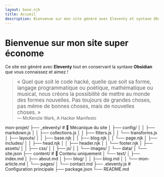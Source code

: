```yaml
---
layout: base.njk
title: Accueil
description: Bienvenue sur mon site généré avec Eleventy et syntaxe Obsidian
---
```


# Bienvenue sur mon site super économe



Ce site est généré avec **Eleventy** tout en conservant la syntaxe **Obsidian** que vous connaissez et aimez !

> <big>« Quel que soit le code hacké, quelle que soit sa forme, langage programmatique ou poétique, mathématique ou musical, nous créons la possibilité de mettre au monde des formes nouvelles. Pas toujours de grandes choses, pas même de bonnes choses, mais de nouvelles choses. »</big>    
— McKenzie Wark, A Hacker Manifesto


mon-projet/
├── _eleventy/                    # 🔧 Mécanique du site
│   ├── config/
│   │   ├── markdown.js
│   │   ├── collections.js
│   │   ├── filters.js
│   │   └── transforms.js
│   ├── layouts/
│   │   ├── base.njk
│   │   ├── blog.njk
│   │   └── page.njk
│   ├── includes/
│   │   ├── head.njk
│   │   ├── header.njk
│   │   └── footer.njk
│   ├── assets/
│   │   ├── css/
│   │   ├── js/
│   │   └── images/
│   └── data/
│       └── site.json
├── content/                      # 📝 Contenu uniquement
│   └── text/
│       ├── index.md
│       ├── about.md
│       ├── blog/
│       │   ├── blog.md
│       │   └── mon-article.md
│       └── pages/
│           └── contact.md
├── .eleventy.js                  # Configuration principale
├── package.json
└── README.md